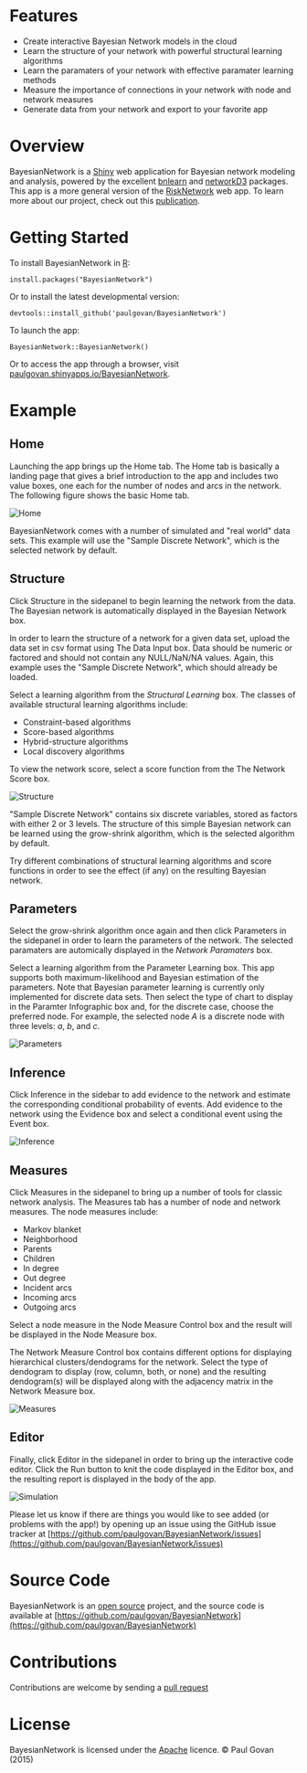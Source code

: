 # Features
* Create interactive Bayesian Network models in the cloud
* Learn the structure of your network with powerful structural learning algorithms
* Learn the paramaters of your network with effective paramater learning methods
* Measure the importance of connections in your network with node and network measures
* Generate data from your network and export to your favorite app

# Overview
BayesianNetwork is a [Shiny](http://shiny.rstudio.com) web application for Bayesian network modeling and analysis, powered by the excellent [bnlearn](http://www.bnlearn.com) and [networkD3](http://christophergandrud.github.io/networkD3/) packages. This app is a more general version of the [RiskNetwork](https://github.com/paulgovan/RiskNetwork) web app. To learn more about our project, check out this [publication](http://ascelibrary.org/doi/abs/10.1061/(ASCE)CO.1943-7862.0001136). 

# Getting Started
To install BayesianNetwork in [R](https://www.r-project.org):

```
install.packages("BayesianNetwork")
```

Or to install the latest developmental version:

```
devtools::install_github('paulgovan/BayesianNetwork')
```

To launch the app:

```
BayesianNetwork::BayesianNetwork()
```

Or to access the app through a browser, visit [paulgovan.shinyapps.io/BayesianNetwork](https://paulgovan.shinyapps.io/BayesianNetwork/). 

# Example
## Home
Launching the app brings up the Home tab. The Home tab is basically a landing page that gives a brief introduction to the app and includes two value boxes, one each for the number of nodes and arcs in the network. The following figure shows the basic Home tab.

![Home](https://github.com/paulgovan/BayesianNetwork/blob/master/inst/images/Dashboard.PNG?raw=true)

BayesianNetwork comes with a number of simulated and "real world" data sets. This example will use the "Sample Discrete Network", which is the selected network by default.

## Structure
Click Structure in the sidepanel to begin learning the network from the data. The Bayesian network is automatically displayed in the Bayesian Network box.

In order to learn the structure of a network for a given data set, upload the data set in csv format using The Data Input box. Data should be numeric or factored and should not contain any NULL/NaN/NA values. Again, this example uses the "Sample Discrete Network", which should already be loaded. 

Select a learning algorithm from the *Structural Learning* box. The classes of available structural learning algorithms include:    
* Constraint-based algorithms
* Score-based algorithms
* Hybrid-structure algorithms
* Local discovery algorithms

To view the network score, select a score function from the The Network Score box. 

![Structure](https://github.com/paulgovan/BayesianNetwork/blob/master/inst/images/Structure.PNG?raw=true)

"Sample Discrete Network" contains six discrete variables, stored as factors with either 2 or 3 levels. The structure of this simple Bayesian network can be learned using the grow-shrink algorithm, which is the selected algorithm by default.

Try different combinations of structural learning algorithms and score functions in order to see the effect (if any) on the resulting Bayesian network.

## Parameters
Select the grow-shrink algorithm once again and then click Parameters in the sidepanel in order to learn the parameters of the network. The selected paramaters are automically displayed in the *Network Paramaters* box.

Select a learning algorithm from the Parameter Learning box. This app supports both maximum-likelihood and Bayesian estimation of the parameters. Note that Bayesian parameter learning is currently only implemented for discrete data sets. Then select the type of chart to display in the Paramter Infographic box and, for the discrete case, choose the preferred node. For example, the selected node *A* is a discrete node with three levels: *a*, *b*, and *c*.

![Parameters](https://github.com/paulgovan/BayesianNetwork/blob/master/inst/images/Parameters.PNG?raw=true)

## Inference
Click Inference in the sidebar to add evidence to the network and estimate the corresponding conditional probability of events. Add evidence to the network using the Evidence box and select a conditional event using the Event box. 

![Inference](https://github.com/paulgovan/BayesianNetwork/blob/master/inst/images/Inference.PNG?raw=true)

## Measures
Click Measures in the sidepanel to bring up a number of tools for classic network analysis. The Measures tab has a number of node and network measures. The node measures include:
* Markov blanket
* Neighborhood
* Parents
* Children
* In degree
* Out degree
* Incident arcs
* Incoming arcs
* Outgoing arcs

Select a node measure in the Node Measure Control box and the result will be displayed in the Node Measure box.

The Network Measure Control box contains different options for displaying hierarchical clusters/dendograms for the network. Select the type of dendogram to display (row, column, both, or none) and the resulting dendogram(s) will be displayed along with the adjacency matrix in the Network Measure box.

![Measures](https://github.com/paulgovan/BayesianNetwork/blob/master/inst/images/Measures.PNG?raw=true)

## Editor

Finally, click Editor in the sidepanel in order to bring up the interactive code editor. Click the Run button to knit the code displayed in the Editor box, and the resulting report is displayed in the body of the app.

![Simulation](https://github.com/paulgovan/BayesianNetwork/blob/master/inst/images/Simulation.PNG?raw=true)

Please let us know if there are things you would like to see added (or problems with the app!) by opening up an issue using the GitHub issue tracker at [https://github.com/paulgovan/BayesianNetwork/issues](https://github.com/paulgovan/BayesianNetwork/issues)

# Source Code
BayesianNetwork is an [open source](http://opensource.org) project, and the source code is available at [https://github.com/paulgovan/BayesianNetwork](https://github.com/paulgovan/BayesianNetwork)

# Contributions
Contributions are welcome by sending a [pull request](https://github.com/paulgovan/BayesianNetwork/pulls)

# License
BayesianNetwork is licensed under the [Apache](http://www.apache.org/licenses/LICENSE-2.0) licence. &copy; Paul Govan (2015)
